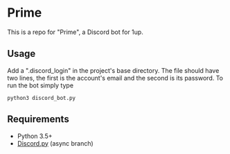 Prime
=====

This is a repo for "Prime", a Discord bot for 1up.


Usage
-----
Add a ".discord_login" in the project's base directory. The file should have two lines, the first is the account's email and the second is its password. To run the bot simply type

```
python3 discord_bot.py
```

Requirements
------------
* Python 3.5+
* [Discord.py](https://github.com/Rapptz/discord.py) (async branch)
